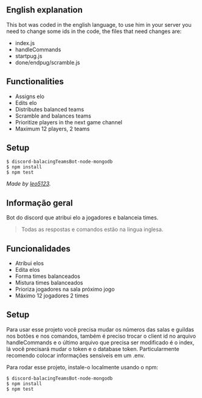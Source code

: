 ## English explanation
 
This bot was coded in the english language, to use him in your server you need to change some ids in the code, the files that need changes are:
* index.js
* handleCommands
* startpug.js
* done/endpug/scramble.js

## Functionalities

* Assigns elo
* Edits elo
* Distributes balanced teams
* Scramble and balances teams
* Prioritize players in the next game channel
* Maximum 12 players, 2 teams

## Setup


```
$ discord-balacingTeamsBot-node-mongodb
$ npm install
$ npm test
```

*Made by [leo5123](https://github.com/leo5123).*


## Informação geral
Bot do discord que atribui elo a jogadores e balanceia times.

 > Todas as respostas e comandos estão na lingua inglesa.

## Funcionalidades

* Atribui elos
* Edita elos
* Forma times balanceados
* Mistura times balanceados
* Prioriza jogadores na sala próximo jogo
* Máximo 12 jogadores 2 times

	
## Setup
Para usar esse projeto você precisa mudar os números das salas e guildas nos botões e nos comandos, também é preciso trocar o client id no arquivo handleCommands e o último arquivo que precisa ser modificado é o index, lá você precisará mudar o token e o database token. Particularmente recomendo colocar informações sensíveis em um .env.



Para rodar esse projeto, instale-o localmente usando o npm:

```
$ discord-balacingTeamsBot-node-mongodb
$ npm install
$ npm test
```


